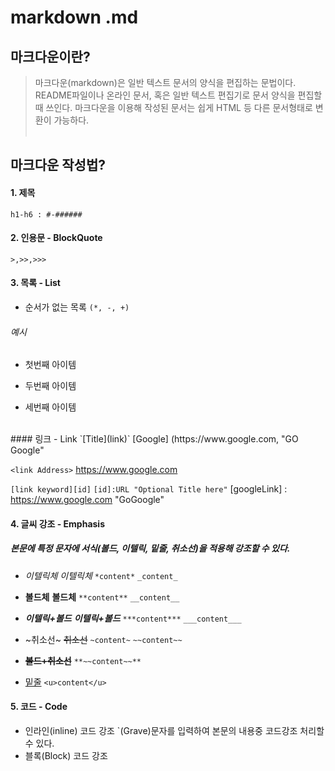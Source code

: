 # markdown  .md

## 마크다운이란?
> 마크다운(markdown)은 일반 텍스트 문서의 양식을 편집하는 문법이다.
> README파일이나 온라인 문서, 혹은 일반 텍스트 편집기로 문서 양식을 편집할 때 쓰인다.
> 마크다운을 이용해 작성된 문서는 쉽게 HTML 등 다른 문서형태로 변환이 가능하다.
<br><br>
## 마크다운 작성법?
#### 1. 제목
`h1-h6 : #-######`
<br>
#### 2. 인용문 - BlockQuote
`>,>>,>>>`
<br>
#### 3. 목록 - List
- 순서가 없는 목록
`(*, -, +)`
###### 예시
* 첫번째 아이템
- 두번째 아이템
+ 세번째 아이템
<br>
#### 링크 - Link
`[Title](link)`
[Google] (https://www.google.com, "GO Google"

`<link Address>`
<https://www.google.com>

`[link keyword][id]`
`[id]:URL "Optional Title here"`
[googleLink] : https://www.google.com "GoGoogle"
<br>
#### 4. 글씨 강조 - Emphasis
##### 본문에 특정 문자에 서식(볼드, 이텔릭, 밑줄, 취소선)을 적용해 강조할 수 있다.

* *이텔릭체* _이텔릭체_
`*content*` `_content_` 

* **볼드체** __볼드체__
`**content**` `__content__`

* ***이텔릭+볼드*** ___이텔릭+볼드___
`***content***` `___content___`

* ~취소선~ ~~취소선~~
`~content~` `~~content~~`

* **~~볼드+취소선~~**
`**~~content~~**`

* <u>밑줄</u>
`<u>content</u>`

#### 5. 코드 - Code
* 인라인(inline) 코드 강조
`(Grave)문자를 입력하여 본문의 내용중 코드강조 처리할 수 있다.
* 블록(Block) 코드 강조



